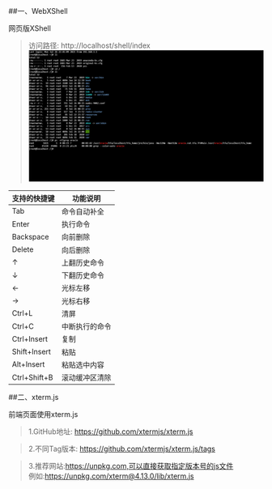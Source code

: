 ##一、WebXShell

网页版XShell <br>

> 访问路径: http://localhost/shell/index
> ![img.png](img.png)
<table>
    <thead>
        <th>支持的快捷键</th>
        <th>功能说明</th>
    </thead>
    <tr>
        <td>Tab</td>
        <td>命令自动补全</td>
    </tr>
    <tr>
        <td>Enter</td>
        <td>执行命令</td>
    </tr>
    <tr>
        <td>Backspace</td>
        <td>向前删除</td>
    </tr>
    <tr>
        <td>Delete</td>
        <td>向后删除</td>
    </tr>
    <tr>
        <td>↑</td>
        <td>上翻历史命令</td>
    </tr>
    <tr>
        <td>↓</td>
        <td>下翻历史命令</td>
    </tr>
    <tr>
        <td>←</td>
        <td>光标左移</td>
    </tr>
    <tr>
        <td>→</td>
        <td>光标右移</td>
    </tr>
    <tr>
        <td>Ctrl+L</td>
        <td>清屏</td>
    </tr>
    <tr>
        <td>Ctrl+C</td>
        <td>中断执行的命令</td>
    </tr>
    <tr>
        <td>Ctrl+Insert</td>
        <td>复制</td>
    </tr>
    <tr>
        <td>Shift+Insert</td>
        <td>粘贴</td>
    </tr>
    <tr>
        <td>Alt+Insert</td>
        <td>粘贴选中内容</td>
    </tr>
    <tr>
        <td>Ctrl+Shift+B</td>
        <td>滚动缓冲区清除</td>
    </tr>
</table>

##二、xterm.js

前端页面使用xterm.js

>1.GitHub地址: https://github.com/xtermjs/xterm.js

>2.不同Tag版本: https://github.com/xtermjs/xterm.js/tags
 
>3.推荐网站:https://unpkg.com,可以直接获取指定版本号的js文件<br>
    例如:https://unpkg.com/xterm@4.13.0/lib/xterm.js
